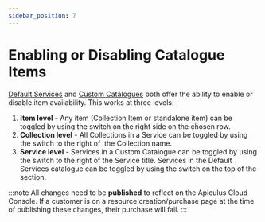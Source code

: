 ```yaml
---
sidebar_position: 7
---
```

# Enabling or Disabling Catalogue Items

[Default Services](docs/Administration/ServicesManagement/Working%20with%20Default%20Services/Overview.md) and [Custom Catalogues](CreatingaCustomCatalogue.md) both offer the ability to enable or disable item availability. This works at three levels:

1. **Item level** - Any item (Collection Item or standalone item) can be toggled by using the switch on the right side on the chosen row.
2. **Collection level** - All Collections in a Service can be toggled by using the switch to the right of  the Collection name.
3. **Service level** - Services in a Custom Catalogue can be toggled by using the switch to the right of the Service title. Services in the Default Services catalogue can be toggled by using the switch on the top of the section.

:::note
All changes need to be **published** to reflect on the Apiculus Cloud Console. If a customer is on a resource creation/purchase page at the time of publishing these changes, their purchase will fail.
:::





